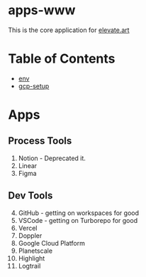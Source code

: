 # apps-www

This is the core application for [elevate.art](https://elevate.art)

# Table of Contents

- [env](env.md)
- [gcp-setup](gcp-setup.md)

# Apps

## Process Tools

1. Notion - Deprecated it.
2. Linear
3. Figma

## Dev Tools

4. GitHub - getting on workspaces for good
5. VSCode - getting on Turborepo for good
6. Vercel
7. Doppler
8. Google Cloud Platform
9. Planetscale
10. Highlight
11. Logtrail
